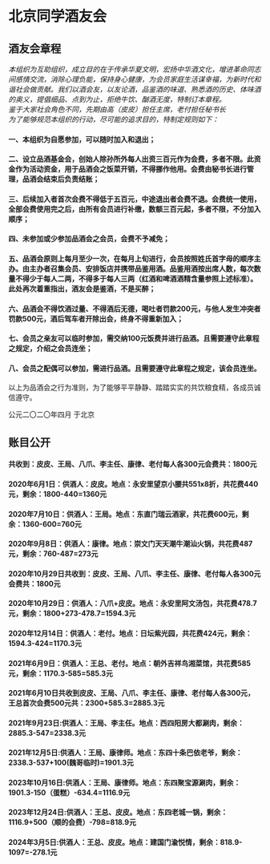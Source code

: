 # 北京同学酒友会

## 酒友会章程  
*本组织为互助组织，成立目的在于传承华夏文明，宏扬中华酒文化，增进革命同志间感情交流，消除心理负能，保持身心健康，为会员家庭生活谋幸福，为新时代和谐社会做贡献。我们以酒会友，以友论酒，品鉴酒的味道、熟悉酒的历史、体味酒的奥义，提倡细品、点到为止，拒绝牛饮、酗酒无度，特制订本章程。  
鉴于大家社会角色不同，先期由高（皮皮）担任主席，老付担任秘书长  
为了能够规范本组织的行动，尽可能的追求目的，特制定规则如下：*
#### 一、本组织为自愿参加，可以随时加入和退出；
#### 二、设立品酒基金会，创始人除孙所外每人出资三百元作为会费，多者不限。此资金作为活动资金，用于品酒会之饭菜开销，不得挪作他用。会费由秘书长进行管理，品酒会结束后负责结账；
#### 三、后续加入者首次会费不得低于五百元，中途退出者会费不退。会费统一使用，全部会费使用完之后，由所有会员进行补缴，数额三百元起，多者不限，不分加入顺序；
#### 四、未参加或少参加品酒会之会员，会费不予减免；
#### 五、品酒会原则上每月至少一次，在每月上旬进行，会员按照姓氏首字母的顺序主办。由主办者召集会员、安排饭店并携带品鉴用酒。品鉴用酒按出席人数，每次数量不得少于每人二两，不得多于每人三两（红酒和啤酒酒精含量参照上述标准）。此处再次着重指出，酒友会是鉴酒，不是买醉；
#### 六、品酒会不得饮酒过量、不得酒后无德，喝吐者罚款200元，与他人发生冲突者罚款500元，酒后驾车者开除出会，终身不得重新加入；
#### 七、会员之亲友可以临时参加，需交纳100元饭费并进行品酒。且需要遵守此章程之规定，介绍之会员连坐；
#### 八、会员之配偶可以参加，需进行品酒。且需要遵守此章程之规定，该会员连坐。  
以上为品酒会之行为准则，为了能够平平静静、踏踏实实的共饮粮食精，各成员诚信遵守。

公元二〇二〇年四月
于北京

## 账目公开
#### 共收到：皮皮、王局、八爪、李主任、康律、老付每人各300元会费共：1800元
#### 2020年6月1日：供酒人：皮皮。地点：永安里望京小腰共551x8折，共花费440元，剩余：1800-440=1360元
#### 2020年7月10日：供酒人：王局。地点：东直门瑞云酒家，共花费600元，剩余：1360-600=760元
#### 2020年9月8日：供酒人：康律。地点：崇文门天天潮牛潮汕火锅，共花费487元，剩余：760-487=273元

#### 2020年10月29日共收到：皮皮、王局、八爪、李主任、康律、老付每人各300元会费共：1800元
#### 2020年10月29日：供酒人：八爪+皮皮。地点：永安里阿文汤包，共花费478.7元，剩余：1800+273-478.7=1594.3元
#### 2020年12月14日：供酒人：老付。地点：日坛紫光园，共花费424元，剩余：1594.3-424=1170.3元

#### 2021年6月9日：供酒人：王总、老付。地点：朝外吉祥鸟湘菜馆，共花费585元，剩余：1170.3-585=585.3元
#### 2021年6月10日共收到皮皮、王局、八爪、李主任、康律、老付每人各300元，王总首次会费500元共：2300+585.3=2885.3元

#### 2021年9月23日:供酒人：王局、李主任。地点：西四阳房大都涮肉，剩余：2885.3-547=2338.3元
#### 2021年12月5日:供酒人：王局、康律师。地点：东四十条巴依老爷，剩余：2338.3-537+100(魏哥临时)=1901.3元
#### 2023年10月16日:供酒人：王局、康律师。地点：东四聚宝源涮肉，剩余：1901.3-150（蛋糕）-634.4=1116.9元
#### 2023年12月24日:供酒人：王总、皮皮。地点：东四老城一锅，剩余：1116.9+500（顺的会费）-798=818.9元
#### 2024年3月5日:供酒人：王总、皮皮。地点：建国门渝悦情，剩余：818.9-1097=-278.1元

